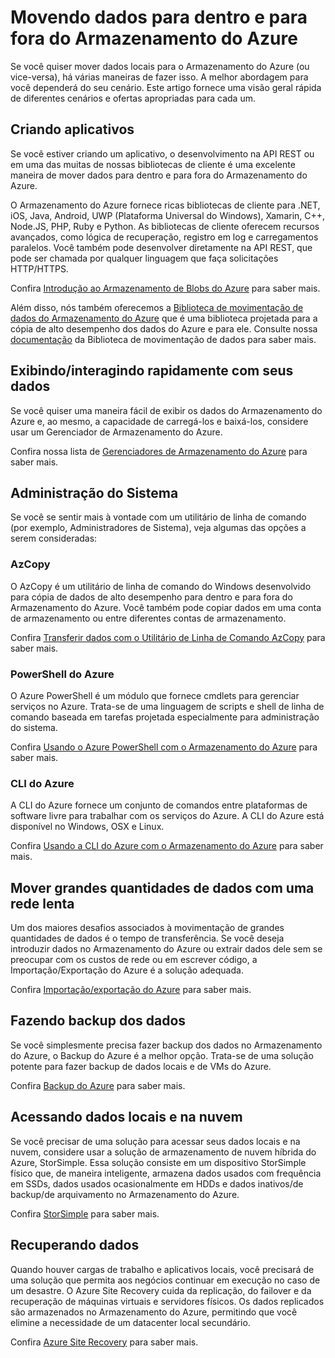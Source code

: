 <properties
	pageTitle="Movendo dados para dentro e para fora do Armazenamento do Azure | Microsoft Azure"
	description="Este artigo fornece uma visão geral dos diferentes métodos de mover dados para dentro e para fora do Armazenamento do Azure."
	services="storage"
	documentationCenter=""
	authors="micurd"
	manager="jahogg"
	editor="tysonn"/>

<tags
	ms.service="storage"
	ms.workload="storage"
	ms.tgt_pltfrm="na"
	ms.devlang="na"
	ms.topic="article"
	ms.date="07/27/2016"
	ms.author="micurd"/>

# Movendo dados para dentro e para fora do Armazenamento do Azure

Se você quiser mover dados locais para o Armazenamento do Azure (ou vice-versa), há várias maneiras de fazer isso. A melhor abordagem para você dependerá do seu cenário. Este artigo fornece uma visão geral rápida de diferentes cenários e ofertas apropriadas para cada um.

## Criando aplicativos

Se você estiver criando um aplicativo, o desenvolvimento na API REST ou em uma das muitas de nossas bibliotecas de cliente é uma excelente maneira de mover dados para dentro e para fora do Armazenamento do Azure.

O Armazenamento do Azure fornece ricas bibliotecas de cliente para .NET, iOS, Java, Android, UWP (Plataforma Universal do Windows), Xamarin, C++, Node.JS, PHP, Ruby e Python. As bibliotecas de cliente oferecem recursos avançados, como lógica de recuperação, registro em log e carregamentos paralelos. Você também pode desenvolver diretamente na API REST, que pode ser chamada por qualquer linguagem que faça solicitações HTTP/HTTPS.

Confira [Introdução ao Armazenamento de Blobs do Azure](storage-dotnet-how-to-use-blobs.md) para saber mais.

Além disso, nós também oferecemos a [Biblioteca de movimentação de dados do Armazenamento do Azure](https://www.nuget.org/packages/Microsoft.Azure.Storage.DataMovement) que é uma biblioteca projetada para a cópia de alto desempenho dos dados do Azure e para ele. Consulte nossa [documentação](https://github.com/Azure/azure-storage-net-data-movement) da Biblioteca de movimentação de dados para saber mais.

## Exibindo/interagindo rapidamente com seus dados

Se você quiser uma maneira fácil de exibir os dados do Armazenamento do Azure e, ao mesmo, a capacidade de carregá-los e baixá-los, considere usar um Gerenciador de Armazenamento do Azure.

Confira nossa lista de [Gerenciadores de Armazenamento do Azure](storage-explorers.md) para saber mais.

## Administração do Sistema

Se você se sentir mais à vontade com um utilitário de linha de comando (por exemplo, Administradores de Sistema), veja algumas das opções a serem consideradas:

### AzCopy

O AzCopy é um utilitário de linha de comando do Windows desenvolvido para cópia de dados de alto desempenho para dentro e para fora do Armazenamento do Azure. Você também pode copiar dados em uma conta de armazenamento ou entre diferentes contas de armazenamento.

Confira [Transferir dados com o Utilitário de Linha de Comando AzCopy](storage-use-azcopy.md) para saber mais.

### PowerShell do Azure

O Azure PowerShell é um módulo que fornece cmdlets para gerenciar serviços no Azure. Trata-se de uma linguagem de scripts e shell de linha de comando baseada em tarefas projetada especialmente para administração do sistema.

Confira [Usando o Azure PowerShell com o Armazenamento do Azure](storage-powershell-guide-full.md) para saber mais.

### CLI do Azure

A CLI do Azure fornece um conjunto de comandos entre plataformas de software livre para trabalhar com os serviços do Azure. A CLI do Azure está disponível no Windows, OSX e Linux.

Confira [Usando a CLI do Azure com o Armazenamento do Azure](storage-azure-cli.md) para saber mais.

## Mover grandes quantidades de dados com uma rede lenta

Um dos maiores desafios associados à movimentação de grandes quantidades de dados é o tempo de transferência. Se você deseja introduzir dados no Armazenamento do Azure ou extrair dados dele sem se preocupar com os custos de rede ou em escrever código, a Importação/Exportação do Azure é a solução adequada.

Confira [Importação/exportação do Azure](storage-import-export-service.md) para saber mais.

## Fazendo backup dos dados

Se você simplesmente precisa fazer backup dos dados no Armazenamento do Azure, o Backup do Azure é a melhor opção. Trata-se de uma solução potente para fazer backup de dados locais e de VMs do Azure.

Confira [Backup do Azure](../backup/backup-introduction-to-azure-backup.md) para saber mais.

## Acessando dados locais e na nuvem

Se você precisar de uma solução para acessar seus dados locais e na nuvem, considere usar a solução de armazenamento de nuvem híbrida do Azure, StorSimple. Essa solução consiste em um dispositivo StorSimple físico que, de maneira inteligente, armazena dados usados com frequência em SSDs, dados usados ocasionalmente em HDDs e dados inativos/de backup/de arquivamento no Armazenamento do Azure.

Confira [StorSimple](../storsimple/storsimple-overview.md) para saber mais.

## Recuperando dados

Quando houver cargas de trabalho e aplicativos locais, você precisará de uma solução que permita aos negócios continuar em execução no caso de um desastre. O Azure Site Recovery cuida da replicação, do failover e da recuperação de máquinas virtuais e servidores físicos. Os dados replicados são armazenados no Armazenamento do Azure, permitindo que você elimine a necessidade de um datacenter local secundário.

Confira [Azure Site Recovery](../site-recovery/site-recovery-overview.md) para saber mais.

<!---HONumber=AcomDC_0727_2016-->
